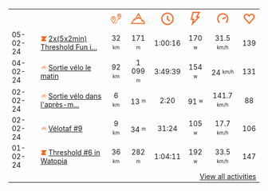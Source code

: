 <table>
    <tr>
        <th></th>
        <th></th>
        <th align="center"><img src="https://raw.githubusercontent.com/robiningelbrecht/strava-activities/master/public/distance.svg" width="30" alt="distance" title="distance"/></th>
        <th align="center"><img src="https://raw.githubusercontent.com/robiningelbrecht/strava-activities/master/public/elevation.svg" width="30" alt="elevation" title="elevation"/></th>
        <th align="center"><img src="https://raw.githubusercontent.com/robiningelbrecht/strava-activities/master/public/time.svg" width="30" alt="time" title="time"/></th>
        <th align="center"><img src="https://raw.githubusercontent.com/robiningelbrecht/strava-activities/master/public/average-watt.svg" width="30" alt="average watts" title="average watts"/></th>
        <th align="center"><img src="https://raw.githubusercontent.com/robiningelbrecht/strava-activities/master/public/average-speed.svg" width="30" alt="average speed" title="average speed"/></th>
        <th align="center"><img src="https://raw.githubusercontent.com/robiningelbrecht/strava-activities/master/public/heart-rate.svg" width="30" alt="average heart rate" title="average heart rate"/></th>
    </tr>
            <tr>
            <td>05-02-24</td>
            <td>
                                <img src="https://raw.githubusercontent.com/robiningelbrecht/strava-activities/master/public/activity-virtual-ride-zwift.svg" width="12" alt="2x(5x2min) Threshold Fun in France" title="2x(5x2min) Threshold Fun in France"/>
<a href="https://www.strava.com/activities/10700824200" title="Kcal: 585 | Gear: None ">2x(5x2min) Threshold Fun i...</a>
            </td>
            <td align="center">32 <sup><sub>km</sub></sup></td>
            <td align="center">171 <sup><sub>m</sub></sup></td>
            <td align="center">1:00:16</td>
            <td align="center">170 <sup><sub>w</sub></sup></td>
            <td align="center">31.5 <sup><sub>km/h</sub></sup></td>
            <td align="center">139</td>
        </tr>
            <tr>
            <td>04-02-24</td>
            <td>
                <img src="https://raw.githubusercontent.com/robiningelbrecht/strava-activities/master/public/activity-ride.svg" width="12" alt="Sortie vélo le matin" title="Sortie vélo le matin"/>
<a href="https://www.strava.com/activities/10693009850" title="Kcal: 2447 | Gear: None ">Sortie vélo le matin</a>
            </td>
            <td align="center">92 <sup><sub>km</sub></sup></td>
            <td align="center">1 099 <sup><sub>m</sub></sup></td>
            <td align="center">3:49:39</td>
            <td align="center">154 <sup><sub>w</sub></sup></td>
            <td align="center">24 <sup><sub>km/h</sub></sup></td>
            <td align="center">131</td>
        </tr>
            <tr>
            <td>02-02-24</td>
            <td>
                <img src="https://raw.githubusercontent.com/robiningelbrecht/strava-activities/master/public/activity-ride.svg" width="12" alt="Sortie vélo dans l&#039;après-midi" title="Sortie vélo dans l&#039;après-midi"/>
<a href="https://www.strava.com/activities/10681148691" title="Kcal: 121 | Gear: None ">Sortie vélo dans l&#039;après-m...</a>
            </td>
            <td align="center">6 <sup><sub>km</sub></sup></td>
            <td align="center">13 <sup><sub>m</sub></sup></td>
            <td align="center">2:20</td>
            <td align="center">91 <sup><sub>w</sub></sup></td>
            <td align="center">141.7 <sup><sub>km/h</sub></sup></td>
            <td align="center">88</td>
        </tr>
            <tr>
            <td>02-02-24</td>
            <td>
                <img src="https://raw.githubusercontent.com/robiningelbrecht/strava-activities/master/public/activity-ride.svg" width="12" alt="Vélotaf #9" title="Vélotaf #9"/>
<a href="https://www.strava.com/activities/10680951432" title="Kcal: 218 | Gear: None ">Vélotaf #9</a>
            </td>
            <td align="center">9 <sup><sub>km</sub></sup></td>
            <td align="center">34 <sup><sub>m</sub></sup></td>
            <td align="center">31:24</td>
            <td align="center">105 <sup><sub>w</sub></sup></td>
            <td align="center">17.7 <sup><sub>km/h</sub></sup></td>
            <td align="center">106</td>
        </tr>
            <tr>
            <td>01-02-24</td>
            <td>
                                <img src="https://raw.githubusercontent.com/robiningelbrecht/strava-activities/master/public/activity-virtual-ride-zwift.svg" width="12" alt="Threshold #6 in Watopia" title="Threshold #6 in Watopia"/>
<a href="https://www.strava.com/activities/10673937254" title="Kcal: 704 | Gear: None ">Threshold #6 in Watopia</a>
            </td>
            <td align="center">36 <sup><sub>km</sub></sup></td>
            <td align="center">282 <sup><sub>m</sub></sup></td>
            <td align="center">1:04:11</td>
            <td align="center">192 <sup><sub>w</sub></sup></td>
            <td align="center">33.5 <sup><sub>km/h</sub></sup></td>
            <td align="center">147</td>
        </tr>
                <tr>
            <td colspan="8" align="right"><a href="https://github.com/robiningelbrecht/strava-activities#activities">View all activities</a></td>
        </tr>
    </table>
